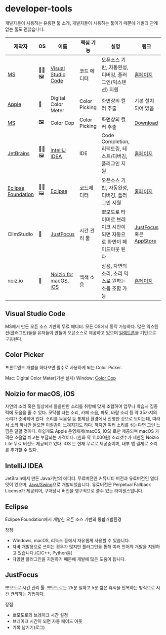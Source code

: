 # developer-tools
개발자들이 사용하는 유용한 툴 소개, 개발자들이 사용하는 툴이기 때문에 개발과 관계없는 툴도 괜찮습니다. 

| 제작자 | OS | 이름 | 핵심 기능 | 설명 | 링크 |
|----|--------|------|-----------|---------|----|
| [MS](https://www.microsoft.com) | 🐧🖼 | [Visual Studio Code](#visual-studio-code) | 코드 에디터 | 오픈소스 기반, 자동완성, 디버깅, 플러그인(익스텐션) 지원 | [홈페이지](https://code.visualstudio.com/)|
| [Apple](https://www.apple.com) |  | Digital Color Meter | Color Picking | 화면상의 컬러 추출 | 기본 설치되어 있음 |
| [MS](https://www.microsoft.com) | 🖼 | Color Cop | Color Picking | 화면상의 컬러 추출 | [Download](http://colorcop.net/download/) |
| [JetBrains](https://www.jetbrains.com) | 🐧🖼 | [IntelliJ IDEA](#Intellij-IDEA) | IDE | Code Completion, 리팩토링, 테스트/디버깅, 플러그인 지원 | [홈페이지](https://www.jetbrains.com/idea/) |
| [Eclipse Foundation](https://www.eclipse.org)|🐧🖼|[Eclipse](https://www.eclipse.org/)| 코드에디터 | 오픈소스 기반, 자동완성, 디버깅, 플러그인 지원|[홈페이지](https://www.eclipse.org)|
| ClimStudio |  | [JustFocus](#JustFocus) | 시간 관리 툴 | 뽀모도로 타이머로 브레이크 시간이 되면 자동으로 화면이 페이드아웃 된다  |[JustFocus](http://getjustfocus.com) 혹은 [AppStore](https://apps.apple.com/us/app/just-focus/id1142151959?mt=12)|
| [noiz.io](https://noiz.io/) |  | [Noizio for macOS, iOS](#Noizio-for-macOS,-iOS) | 백색 소음 | 상용, 자연의 소리, 소리 믹스로 원하는 소음 조합 가능 | [홈페이지](https://noiz.io/)|

## Visual Studio Code

MS에서 만든 오픈 소스 기반의 무료 에디터. 모든 OS에서 동작 가능하다. 
많은 익스텐션(플러그인)들을 유저들이 만들어 오픈소스로 제공하고 있으며 [일렉트론](https://electronjs.org/)을 기반으로 구동된다. 

## Color Picker

프론트엔드 개발을 하다보면 필수로 사용하게 되는 Color Picker.

Mac: Digital Color Meter(기본 설치)
Window: [Color Cop](http://colorcop.net/download/)

## Noizio for macOS, iOS

자연의 소리 혹은 일상에서 들을만한 소리를 취향에 맞게 조합하여 업무나 학습시 집중력에 도움을 줄 수 있다. 모닥불 타는 소리, 카페 소음, 파도, 바람 소리 등 약 35가지의 소리가 준비되어 있다.
소리를 녹음실 등 통제된 환경에서 진행한 것으로 보이는데, 따라서 소리 하나만 들으면 이질감이 느껴지기도 하다. 하지만 여러 소리를 섞는다면 그런 느낌은 덜할 것이다.
아쉽게도 Apple 운영체제(macOS, iOS) 로만 제공되며 macOS 가격은 소음앱 치고는 부담되는 가격이다. (한화 약 11,000원) 소리갯수가 제한된 Noizio Lite 무료 버전도 제공되고 있다.
iOS 는 현재 무료로 제공중이며, 내부 앱 결제로 소리를 추가할 수 있다.

## IntelliJ IDEA

JetBrain에서 만든 Java기반의 에디터. 무료버전인 커뮤니티 버전과 유료버전인 얼티밋이 있으며, [Java/Swing](https://www.oracle.com/technetwork/java/architecture-142923.html)으로 개발되었습니다.
유료버전은 Perpetual Fallback License가 제공되어, 구매당시 버전을 영구적으로 쓸수 있는 라이센스입니다.

## Eclipse

Eclipse Foundation에서 개발한 오픈 소스 기반의 통합개발환경

장점
+ Windows, macOS, 리눅스 등에서 자유롭게 사용할 수 있습니다.
+ 자바 개발용으로 쓰이는 경우가 많지만 플러그인을 통해 여러 언어의 개발을 지원하고 있습니다.(C/C++, Python등)
+ 다양한 플러그인을 지원하기 때문에 개발에 많은 도움이 됩니다.

## JustFocus

뽀모도로 시간 관리 툴. 뽀모도로는 25분 일하고 5분 짧은 휴식을 반복하는 방식으로 시간 관리하는 기법이다.

장점

- 뽀모도로와 브레이크 시간 설정
- 브레이크 시간이 되면 자동 페이드 아웃
- 기록 남기기(로그)



